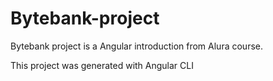 # Bytebank-project
Bytebank project is a Angular introduction from Alura course.

This project was generated with Angular CLI
